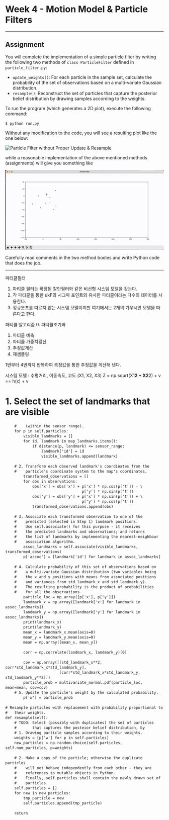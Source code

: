 # Week 4 - Motion Model & Particle Filters

---

[//]: # (Image References)
[empty-update]: ./empty-update.gif
[example]: ./example.gif

## Assignment

You will complete the implementation of a simple particle filter by writing the following two methods of `class ParticleFilter` defined in `particle_filter.py`:

* `update_weights()`: For each particle in the sample set, calculate the probability of the set of observations based on a multi-variate Gaussian distribution.
* `resample()`: Reconstruct the set of particles that capture the posterior belief distribution by drawing samples according to the weights.

To run the program (which generates a 2D plot), execute the following command:

```
$ python run.py
```

Without any modification to the code, you will see a resulting plot like the one below:

![Particle Filter without Proper Update & Resample][empty-update]

while a reasonable implementation of the above mentioned methods (assignments) will give you something like

![Particle Filter Example][example]

Carefully read comments in the two method bodies and write Python code that does the job.

---
파티클필터
1. 파티클 필터는 확장된 칼만필터와 같은 비선형 시스템 모델을 갖는다.
2. 각 파티클을 통한 ukF의 시그마 포인트와 유사한 파티클이라는 다수의 데이터를 사용한다.
3. 정규분포를 따르지 않는 시스템 모델이지만 여기에서는 2개의  가우시안 모델을 따른다고 한다.

파티클 알고리즘
0. 파티클초기화
1. 파티클 예측
2. 파티클 가중치갱신
3. 추정값계산
4. 재샘플링

1번부터 4번까지 반복하여 측정값을 통한 추정값을 계산해 낸다.

시스템 모델 : 수평거리, 이동속도, 고도 (X1, X2, X3)
Z = np.squrt(X1**2 + X2**2) + v
  == h(x) + v
  
   # 1. Select the set of landmarks that are visible
        #    (within the sensor range).
        for p in self.particles:
            visible_landmarks = []
            for id, landmark in map_landmarks.items():
                if distance(p, landmark) <= sensor_range:
                    landmark['id'] = id
                    visible_landmarks.append(landmark)

        # 2. Transform each observed landmark's coordinates from the
        #    particle's coordinate system to the map's coordinates.
            transformed_observations = []
            for obs in observations:
                obs['x'] = obs['x'] + p['x'] * np.cos(p['t']) - \
                                      p['y'] * np.sin(p['t'])
                obs['y'] = obs['y'] + p['x'] * np.sin(p['t']) + \
                                      p['y'] * np.cos(p['t'])
                transformed_observations.append(obs)

        # 3. Associate each transformed observation to one of the
        #    predicted (selected in Step 1) landmark positions.
        #    Use self.associate() for this purpose - it receives
        #    the predicted landmarks and observations; and returns
        #    the list of landmarks by implementing the nearest-neighbour
        #    association algorithm.
            assoc_landmarks = self.associate(visible_landmarks, transformed_observations)
            p['accoc'] = [landmark['id'] for landmark in assoc_landmarks]

        # 4. Calculate probability of this set of observations based on
        #    a multi-variate Gaussian distribution (two variables being
        #    the x and y positions with means from associated positions
        #    and variances from std_landmark_x and std_landmark_y).
        #    The resulting probability is the product of probabilities
        #    for all the observations.
            particle_loc = np.array([p['x'], p['y']])
            landmark_x = np.array([landmark['x'] for landmark in assoc_landmarks])
            landmark_y = np.array([landmark['y'] for landmark in assoc_landmarks])
            print(landmark_x)
            print(landmark_y)
            mean_x = landmark_x.mean(axis=0)
            mean_y = landmark_y.mean(axis=0)
            mean = np.array([mean_x, mean_y])
            
            corr = np.correlate(landmark_x, landmark_y)[0]

            cov = np.array([[std_landmark_x**2, corr*std_landmark_x*std_landmark_y],
                            [corr*std_landmark_x*std_landmark_y, std_landmark_y**2]])
            particle_prob = multivariate_normal.pdf(particle_loc, mean=mean, cov=cov)
        # 5. Update the particle's weight by the calculated probability.
            p['w'] = particle_prob

    # Resample particles with replacement with probability proportional to
    #   their weights.
    def resample(self):
        # TODO: Select (possibly with duplicates) the set of particles
        #       that captures the posteior belief distribution, by
        # 1. Drawing particle samples according to their weights.
        weights = [p['w'] for p in self.particles]
        new_particles = np.random.choice(self.particles, self.num_particles, p=weights)

        # 2. Make a copy of the particle; otherwise the duplicate particles
        #    will not behave independently from each other - they are
        #    references to mutable objects in Python.
        #    Finally, self.particles shall contain the newly drawn set of
        #    particles.
        self.particles = []
        for new in new_particles:
            tmp_particle = new
            self.particles.append(tmp_particle)

        return
